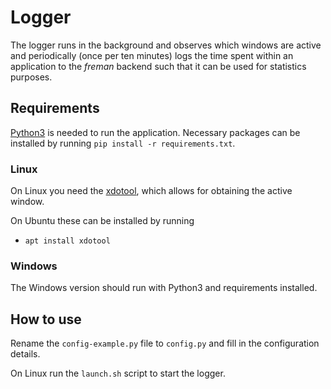 # Logger

The logger runs in the background and observes which windows are active and periodically (once per ten minutes) logs the time spent within an application to the *freman* backend such that it can be used for statistics purposes.

## Requirements

[Python3](https://www.python.org/) is needed to run the application. Necessary packages can be installed by running `pip install -r requirements.txt`.

### Linux

On Linux you need the [xdotool](http://manpages.ubuntu.com/manpages/trusty/man1/xdotool.1.html), which allows for obtaining the active window. 

On Ubuntu these can be installed by running
* `apt install xdotool`

### Windows

The Windows version should run with Python3 and requirements installed.

## How to use

Rename the `config-example.py` file to `config.py` and fill in the configuration details.

On Linux run the `launch.sh` script to start the logger.
